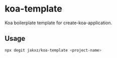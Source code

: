 # koa-template

Koa boilerplate template for create-koa-application.

## Usage

```bash
npx degit jakxz/koa-template <project-name>
```
